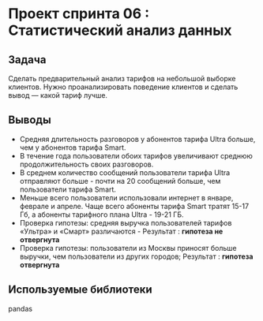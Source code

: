 # Проект спринта 06 : Статистический анализ данных

## Задача

Сделать предварительный анализ тарифов на небольшой выборке клиентов. Нужно проанализировать поведение клиентов и сделать вывод — какой тариф лучше.

## Выводы

- Средняя длительность разговоров у абонентов тарифа Ultra больше, чем у абонентов тарифа Smart. 
- В течение года пользователи обоих тарифов увеличивают среднюю продолжительность своих разговоров. 
- В среднем количество сообщений пользователи тарифа Ultra отправляют больше - почти на 20 сообщений больше, чем пользователи тарифа Smart.  
- Меньше всего пользователи использовали интернет в январе, феврале и апреле. Чаще всего абоненты тарифа Smart тратят 15-17 Гб, а абоненты тарифного плана Ultra - 19-21 ГБ.
- Проверка гипотезы: средняя выручка пользователей тарифов «Ультра» и «Смарт» различаются - Результат : **гипотеза не отвергнута**
- Проверка гипотезы: пользователи из Москвы приносят больше выручки, чем пользователи из других городов; Результат : **гипотеза отвергнута**

## Используемые библиотеки

pandas
